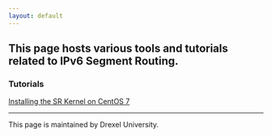 ```yaml
---
layout: default
---
```


## [](#header-2)This page hosts various tools and tutorials related to IPv6 Segment Routing.

### [](#header-3)Tutorials

[Installing the SR Kernel on CentOS 7](tutorials/centos7)

* * *
This page is maintained by Drexel University. 



